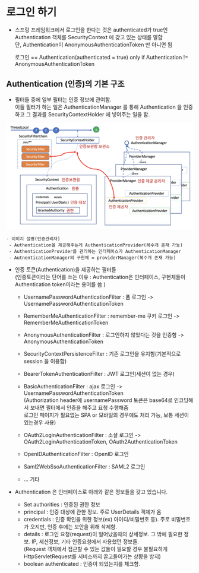# 로그인 하기

 - 스프링 프레임워크에서 로그인을 한다는 것은 authenticated가 true인 <br/>
   Authentication 객체를 SecurityContext 에 갖고 있는 상태를 말함 <br>
   단, Authentication이 AnonymousAuthenticationToken 만 아니면 됨
 

    로그인 == Authentication(authenticated = true) only if Authentication != AnonymousAuthenticationToken

## Authentication (인증)의 기본 구조
 - 필터들 중에 일부 필터는 인증 정보에 관여함.<br> 이들 필터가 하는 일은 AuthenticationManager 를 통해 Authentication 을 인증하고 그 결과를 SecurityContextHolder 에 넣어주는 일을 함.
 
<img src="../images/fig-3-authentication.png">

    - 이미지 설명(인증관리자)
     - Authentication을 제공해주는게 AuthenticationProvider(복수개 존재 가능)
     - AuthenticationProvider를 관리하는 인터페이스가 AuthenticationManager
     - AutnenticationManager의 구현체 = providerManager(복수개 존재 가능)
    

 - 인증 토큰(Authentication)을 제공하는 필터들 <br>
   (인증토큰이라는 단어를 쓰는 이유 : Authentication은 인터페이스, 구현체들이 Authentication token이라는 용어를 씀 )
    - UsernamePasswordAuthenticationFilter : 폼 로그인 -> UsernamePasswordAuthenticationToken <br>
    - RememberMeAuthenticationFilter : remember-me 쿠키 로그인 -> RememberMeAuthenticationToken <br>
    - AnonymousAuthenticationFilter : 로그인하지 않았다는 것을 인증함 -> AnonymousAuthenticationToken <br>
    - SecurityContextPersistenceFilter : 기존 로그인을 유지함(기본적으로 session 을 이용함) <br>
    - BearerTokenAuthenticationFilter : JWT 로그인(세션이 없는 경우) <br>
    - BasicAuthenticationFilter : ajax 로그인 -> UsernamePasswordAuthenticationToken <br>
      (Authorization header에 usernamePassword 토큰은 base64로 인코딩해서 보내면 필터에서 인증을 해주고 요청 수행해줌 <br>
       로그인 페이지가 필요없는 SPA or 모바일의 경우에도 처리 가능, 보통 세션이 있는경우 사용)
   
    - OAuth2LoginAuthenticationFilter : 소셜 로그인 -> OAuth2LoginAuthenticationToken, OAuth2AuthenticationToken <br>
    - OpenIDAuthenticationFilter : OpenID 로그인 <br>
    - Saml2WebSsoAuthenticationFilter : SAML2 로그인 <br>
    - ... 기타
 

 - Authentication 은 인터페이스로 아래와 같은 정보들을 갖고 있습니다.
   - Set<GrantedAuthority> authorities : 인증된 권한 정보
   - principal : 인증 대상에 관한 정보. 주로 UserDetails 객체가 옴
   - credentials : 인증 확인을 위한 정보(ex) 아이디/비밀번호 등). 주로 비밀번호가 오지만, 인증 후에는 보안을 위해 삭제함.
   - details : 로그인 요청(request)이 일어났을때의 상세정보. 그 밖에 필요한 정보. IP, 세션정보, 기타 인증요청에서 사용했던 정보들. <br>
     (Request 객체에서 접근할 수 있는 값들이 필요할 경우 불필요하게 HttpServletRequest를 서비스까지 끌고들어가는 상황을 방지)
   - boolean authenticated : 인증이 되었는지를 체크함.